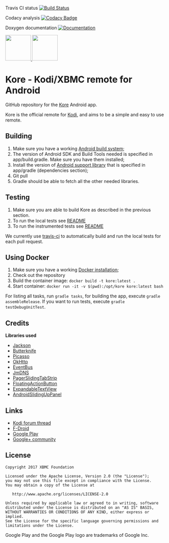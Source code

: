 Travis CI status [![Build Status](https://travis-ci.org/xbmc/Kore.svg?branch=master)](https://travis-ci.org/xbmc/Kore/)

Codacy analysis [![Codacy Badge](https://api.codacy.com/project/badge/grade/d7a03e5dff8840918b9d9ae069a7645e)](https://www.codacy.com/app/Kodi/Kore)

Doxygen documentation [![Documentation](https://codedocs.xyz/xbmc/Kore.svg)](https://codedocs.xyz/xbmc/Kore/)

<a href="https://play.google.com/store/apps/details?id=org.xbmc.kore" target="_blank">
  <img src="https://play.google.com/intl/en_us/badges/images/generic/en-play-badge.png" height="80"/>
</a>
<a href="https://f-droid.org/packages/org.xbmc.kore/" target="_blank">
  <img src="https://f-droid.org/badge/get-it-on.png" height="80"/>
</a>

# Kore - Kodi/XBMC remote for Android

GitHub repository for the [Kore][1] Android app.

Kore is the official remote for [Kodi](http://kodi.tv/), and aims to be a simple and easy to use remote.


## Building

1. Make sure you have a working [Android build system](http://developer.android.com/sdk/installing/studio-build.html);
2. The version of Android SDK and Build Tools needed is specified in app/build.gradle. Make sure you have them installed;
3. Install the version of [Android support library](http://developer.android.com/tools/support-library/setup.html) that is specified in app/gradle (dependencies section);
4. Git pull
5. Gradle should be able to fetch all the other needed libraries.

## Testing

1. Make sure you are able to build Kore as described in the previous section.
2. To run the local tests see [README](https://github.com/xbmc/Kore/blob/master/app/src/test/README.md)
3. To run the instrumented tests see [README](https://github.com/xbmc/Kore/blob/master/app/src/androidTest/README.md)

We currently use [travis-ci](https://travis-ci.org/xbmc/Kore/) to automatically build
and run the local tests for each pull request.

## Using Docker

1. Make sure you have a working [Docker installation](https://docs.docker.com/docker-for-windows/install/);
2. Check out the repository
3. Build the container image: `docker build -t kore:latest .`
4. Start container: `docker run -it -v $(pwd):/opt/kore kore:latest bash`

For listing all tasks, run `gradle tasks`, for building the app, execute `gradle assembleRelease`.
If you want to run tests, execute `gradle testDebugUnitTest`.

## Credits

**Libraries used**
- [Jackson](https://github.com/FasterXML/jackson)
- [Butterknife](http://jakewharton.github.io/butterknife/)
- [Picasso](http://square.github.io/picasso/)
- [OkHttp](http://square.github.io/okhttp/)
- [EventBus](https://github.com/greenrobot/EventBus)
- [JmDNS](https://github.com/jmdns/jmdns)
- [PagerSlidingTabStrip](https://github.com/astuetz/PagerSlidingTabStrip)
- [FloatingActionButton](https://github.com/makovkastar/FloatingActionButton)
- [ExpandableTextView](https://github.com/Blogcat/Android-ExpandableTextView)
- [AndroidSlidingUpPanel](https://github.com/umano/AndroidSlidingUpPanel)

## Links

- [Kodi forum thread](http://forum.kodi.tv/forumdisplay.php?fid=129)
- [F-Droid](https://f-droid.org/repository/browse/?fdid=org.xbmc.kore)
- [Google Play][1]
- [Google+ community](https://plus.google.com/communities/115506510322045554124)

## License

    Copyright 2017 XBMC Foundation

    Licensed under the Apache License, Version 2.0 (the "License");
    you may not use this file except in compliance with the License.
    You may obtain a copy of the License at

       http://www.apache.org/licenses/LICENSE-2.0

    Unless required by applicable law or agreed to in writing, software
    distributed under the License is distributed on an "AS IS" BASIS,
    WITHOUT WARRANTIES OR CONDITIONS OF ANY KIND, either express or implied.
    See the License for the specific language governing permissions and
    limitations under the License.

Google Play and the Google Play logo are trademarks of Google Inc.

[1]: https://play.google.com/store/apps/details?id=org.xbmc.kore
